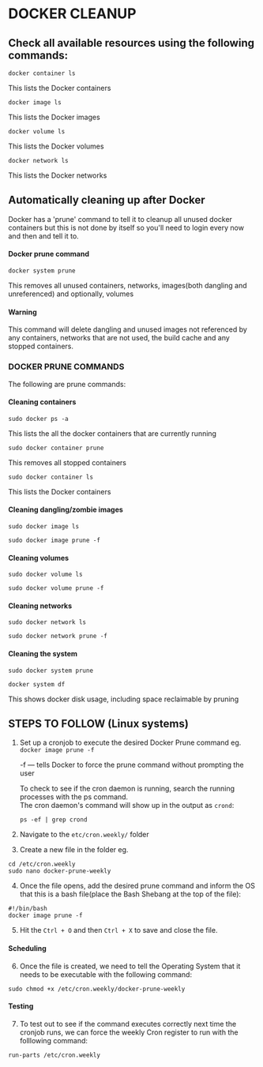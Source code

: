 # DOCKER CLEANUP
## Check all available resources using the following commands:
```
docker container ls
```
This lists the Docker containers
```
docker image ls
```
This lists the Docker images
```
docker volume ls
```
This lists the Docker volumes
```
docker network ls
```
This lists the Docker networks

## Automatically cleaning up after Docker 
Docker has a 'prune' command to tell it to cleanup all unused docker containers but this is not done by itself so you'll need to login every now and then and tell it to.

#### Docker prune command
```
docker system prune
```
This removes all unused containers, networks, images(both dangling and unreferenced) and optionally, volumes

#### Warning
This command will delete dangling and unused images not referenced by any containers, networks that are not used, the build cache and any stopped containers.


### DOCKER PRUNE COMMANDS
The following are prune commands:
#### Cleaning containers
```
sudo docker ps -a 
```
This lists the all the docker containers that are currently running
```
sudo docker container prune
```
This removes all stopped containers
```
sudo docker container ls
```
This lists the Docker containers

#### Cleaning dangling/zombie images
```
sudo docker image ls
```
```
sudo docker image prune -f
```
#### Cleaning volumes
```
sudo docker volume ls
```
```
sudo docker volume prune -f
```
#### Cleaning networks
```
sudo docker network ls
```
```
sudo docker network prune -f
```
#### Cleaning the system
```
sudo docker system prune
```
```
docker system df
```
This shows docker disk usage, including space reclaimable by pruning


## STEPS TO FOLLOW (Linux systems)
1. Set up a cronjob to execute the desired Docker Prune command eg.``` docker image prune -f```

   -f — tells Docker to force the prune command without prompting the user
  
    To check to see if the cron daemon is running, search the running processes with the ps command.  
    The cron daemon's command will show up in the output as ```crond```:
    ```
    ps -ef | grep crond
    ```
2. Navigate to the ```etc/cron.weekly/``` folder 
3. Create a new file in the folder eg. 
```
cd /etc/cron.weekly
sudo nano docker-prune-weekly
```
4. Once the file opens, add the desired prune command and inform the OS that this is a bash file(place the Bash Shebang at the top of the file):
```
#!/bin/bash
docker image prune -f
```
5. Hit the ```Ctrl + O``` and then ```Ctrl + X``` to save and close the file.

#### Scheduling
6. Once the file is created, we need to tell the Operating System that it needs to be executable with the following command:
```
sudo chmod +x /etc/cron.weekly/docker-prune-weekly
```

#### Testing
7. To test out to see if the command executes correctly next time the cronjob runs, we can force the weekly Cron register to run with the folllowing command:
```
run-parts /etc/cron.weekly
```

